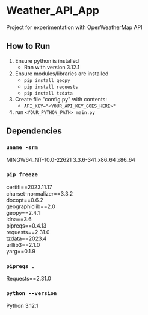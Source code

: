 # Weather_API_App
Project for experimentation with OpenWeatherMap API

## How to Run
1. Ensure python is installed
   - Ran with version 3.12.1
1. Ensure modules/libraries are installed
   - `pip install geopy`
   - `pip install requests`
   - `pip install tzdata`
2. Create file "config.py" with contents:
   - `API_KEY="<YOUR_API_KEY_GOES_HERE>"`
3. run `<YOUR_PYTHON_PATH> main.py`

## Dependencies

### `uname -srm`
MINGW64_NT-10.0-22621 3.3.6-341.x86_64 x86_64

### `pip freeze`
certifi==2023.11.17 <br />
charset-normalizer==3.3.2 <br />
docopt==0.6.2 <br />
geographiclib==2.0 <br />
geopy==2.4.1 <br />
idna==3.6 <br />
pipreqs==0.4.13 <br />
requests==2.31.0 <br />
tzdata==2023.4 <br />
urllib3==2.1.0 <br />
yarg==0.1.9 <br />

### `pipreqs .`

Requests==2.31.0

### `python --version`
Python 3.12.1
